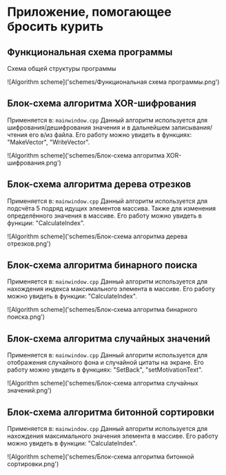# Приложение, помогающее бросить курить

## Функциональная схема программы

Схема общей структуры программы

![Algorithm scheme]('schemes/Функциональная схема программы.png')

## Блок-схема алгоритма XOR-шифрования

Применяется в: `mainwindow.cpp`
Данный алгоритм используется для шифрования/дешифрования значения и в дальнейшем записывания/чтения его в/из файла. Его работу можно увидеть в функциях: "MakeVector", "WriteVector".

![Algorithm scheme]('schemes/Блок-схема алгоритма XOR-шифрования.png')

## Блок-схема алгоритма дерева отрезков

Применяется в: `mainwindow.cpp`
Данный алгоритм используется для подсчёта 5 подряд идущих элементов массива. Также для изменения определённого значения в массиве. Его работу можно увидеть в функции: "CalculateIndex".

![Algorithm scheme]('schemes/Блок-схема алгоритма дерева отрезков.png')

## Блок-схема алгоритма бинарного поиска

Применяется в: `mainwindow.cpp`
Данный алгоритм используется для нахождения индекса максимального элемента в массиве. Его работу можно увидеть в функции: "CalculateIndex".

![Algorithm scheme]('schemes/Блок-схема алгоритма бинарного поиска.png')

## Блок-схема алгоритма случайных значений

Применяется в: `mainwindow.cpp`
Данный алгоритм используется для отображения случайного фона и случайной цитаты на экране. Его работу можно увидеть в функциях: "SetBack", "setMotivationText".

![Algorithm scheme]('schemes/Блок-схема алгоритма случайных значений.png')

## Блок-схема алгоритма битонной сортировки

Применяется в: `mainwindow.cpp`
Данный алгоритм используется для нахождения максимального значения элемента в массиве. Его работу можно увидеть в функции: "CalculateIndex".

![Algorithm scheme]('schemes/Блок-схема алгоритма битонной сортировки.png')
